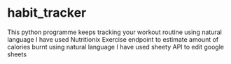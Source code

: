 # habit_tracker
This python programme keeps tracking your workout routine using natural language 
I have used Nutritionix Exercise endpoint to estimate amount of calories burnt using natural language
I have used sheety API to edit google sheets
